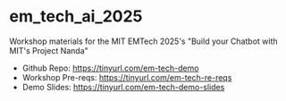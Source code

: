 # em_tech_ai_2025
Workshop materials for the MIT EMTech 2025's "Build your Chatbot with MIT's Project Nanda"

- Github Repo: https://tinyurl.com/em-tech-demo
- Workshop Pre-reqs: https://tinyurl.com/em-tech-re-reqs
- Demo Slides: https://tinyurl.com/em-tech-demo-slides
